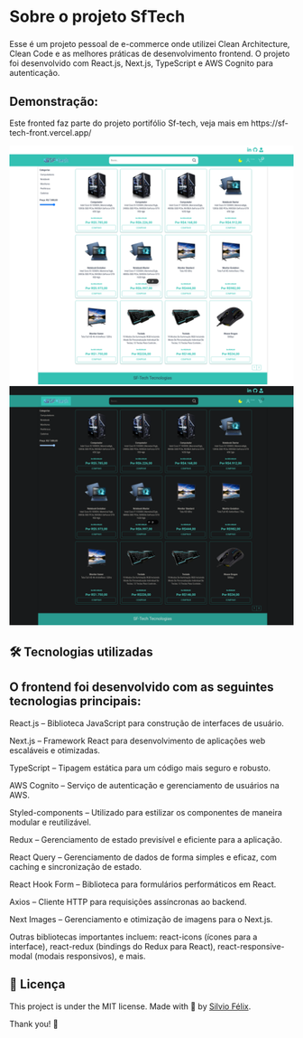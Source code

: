 <h1 align="left">Sobre o projeto SfTech</h1>

###

<p align="left">Esse é um projeto pessoal de e-commerce onde utilizei Clean Architecture, Clean Code e as melhores práticas de desenvolvimento frontend. O projeto foi desenvolvido com React.js, Next.js, TypeScript e AWS Cognito para autenticação.</p>

## Demonstração:

  <p align="left">Este fronted faz parte do projeto portifólio Sf-tech, veja mais em https://sf-tech-front.vercel.app/</p>
  
  <img src="public/images/front_light.png"  alt="demonstration"  />
  <img src="public/images/front_dark.png"  alt="demonstration"  />

## 🛠 Tecnologias utilizadas

<h2 align="left">O frontend foi desenvolvido com as seguintes tecnologias principais:</h2>

<p align="left">React.js – Biblioteca JavaScript para construção de interfaces de usuário.</p>
<p align="left">Next.js – Framework React para desenvolvimento de aplicações web escaláveis e otimizadas.</p>
<p align="left">TypeScript – Tipagem estática para um código mais seguro e robusto.</p>
<p align="left">AWS Cognito – Serviço de autenticação e gerenciamento de usuários na AWS.</p>
<p align="left">Styled-components – Utilizado para estilizar os componentes de maneira modular e reutilizável.</p>
<p align="left">Redux – Gerenciamento de estado previsível e eficiente para a aplicação.</p>
<p align="left">React Query – Gerenciamento de dados de forma simples e eficaz, com caching e sincronização de estado.</p>
<p align="left">React Hook Form – Biblioteca para formulários performáticos em React.</p>
<p align="left">Axios – Cliente HTTP para requisições assíncronas ao backend.</p>
<p align="left">Next Images – Gerenciamento e otimização de imagens para o Next.js.</p>
<p align="left">Outras bibliotecas importantes incluem: react-icons (ícones para a interface), react-redux (bindings do Redux para React), react-responsive-modal (modais responsivos), e mais.</p>

## 📜 Licença

This project is under the MIT license.
Made with 💖 by [Silvio Félix](https://www.linkedin.com/in/silviofelix32/).

Thank you! 🌠
